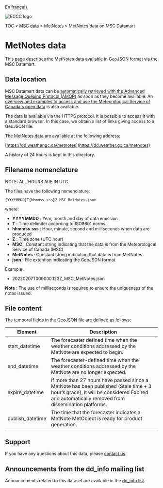[En français](readme_metnotes-datamart_fr.md)

![ECCC logo](../../img_eccc-logo.png)

[TOC](../../readme_en.md) > [MSC data](../readme_en.md) > [MetNotes](readme_metnotes_en.md) > MetNotes data on MSC Datamart

# MetNotes data

This page describes the [MetNotes](readme_metnotes_en.md) data available in GeoJSON format via the MSC Datamart.

## Data location

MSC Datamart data can be [automatically retrieved with the Advanced Message Queuing Protocol (AMQP)](../../msc-datamart/amqp_en.md) as soon as they become available. An [overview and examples to access and use the Meteorological Service of Canada's open data](../../usage/readme_en.md) is also available.

The data is available via the HTTPS protocol. It is possible to access it with a standard browser. In this case, we obtain a list of links giving access to a GeoJSON file.

The MetNotes data are available at the following address:

[https://dd.weather.gc.ca/metnotes](https://dd.weather.gc.ca/metnotes)

A history of 24 hours is kept in this directory.

## Filename nomenclature

NOTE: ALL HOURS ARE IN UTC.

The files have the following nomenclature:

`{YYYYMMDD}T{hhmmss.sss}Z_MSC_MetNotes.json`

where:

* __YYYYMMDD__ : Year, month and day of data emission
* __T__ : Time delimiter according to ISO8601 norms
* __hhmmss.sss__ : Hour, minute, second and milliseconds when data are produced
* __Z__ : Time zone (UTC hour)
* __MSC__ : Constant string indicating that the data is from the Meteorologcal Service of Canada (MSC)
* __MetNotes__ : Constant string indicating that data is from MetNotes
* __json__ : File extention indicating the GeoJSON format

Example :

* 20220207T000000.123Z_MSC_MetNotes.json

__Note__ : The use of milliseconds is required to ensure the uniqueness of the notes issued.

## File content

The temporal fields in the GeoJSON file are defined as follows:

| Element   |   Description    |
|-----------|------------------|
|start_datetime |   The forecaster defined time when the weather conditions addressed by the MetNote are expected to begin.|
|end_datetime |     The forecaster-defined time when the weather conditions addressed by the MetNote are no longer expected.|
|expire_datetime |  If more than 27 hours have passed since a MetNote has been published (Stale time + 3 hour’s grace), it will be considered Expired and automatically removed from dissemination platforms.|
|publish_datetime | The time that the forecaster indicates a MetNote MetObject is ready for product generation.|

## Support

If you have any questions about this data, please [contact us](https://weather.gc.ca/mainmenu/contact_us_e.html).

## Announcements from the dd_info mailing list 

Announcements related to this dataset are available in the [dd_info list](https://comm.collab.science.gc.ca/mailman3/postorius/lists/dd_info/).